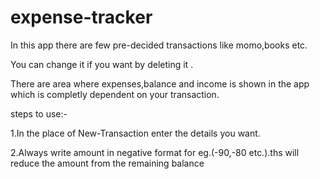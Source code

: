# expense-tracker
In this app there are few pre-decided transactions like momo,books etc.

You can change it if you want by deleting it .

There are  area where expenses,balance and income is shown in the app which is  completly  dependent on your transaction.


steps to use:-

1.In the place of New-Transaction enter the details you want.

2.Always write amount in negative format for eg.(-90,-80 etc.).ths will reduce the amount from the remaining balance 
